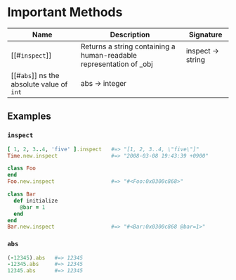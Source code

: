 # Important Methods

| Name              | Description                                                         | Signature         |
| ----------------- | ------------------------------------------------------------------- | ----------------- |
| [[#`inspect`]]    | Returns a string containing a human-readable representation of _obj | inspect -> string |
|  [[#`abs`]]       ns the absolute value of `int`                                 | abs -> integer    |

## Examples

### `inspect`

```ruby
[ 1, 2, 3..4, 'five' ].inspect   #=> "[1, 2, 3..4, \"five\"]"
Time.new.inspect                 #=> "2008-03-08 19:43:39 +0900"

class Foo
end
Foo.new.inspect                  #=> "#<Foo:0x0300c868>"

class Bar
  def initialize
    @bar = 1
  end
end
Bar.new.inspect                  #=> "#<Bar:0x0300c868 @bar=1>"
```


### `abs`

```ruby
(-12345).abs   #=> 12345
-12345.abs     #=> 12345
12345.abs      #=> 12345
```

 